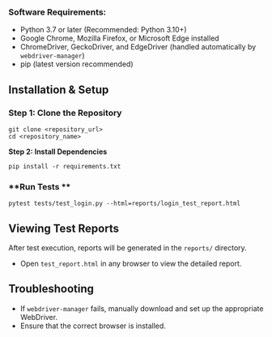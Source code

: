 ### **Software Requirements:**
- Python 3.7 or later (Recommended: Python 3.10+)
- Google Chrome, Mozilla Firefox, or Microsoft Edge installed
- ChromeDriver, GeckoDriver, and EdgeDriver (handled automatically by `webdriver-manager`)
- pip (latest version recommended)


## Installation & Setup

### **Step 1: Clone the Repository**
```
git clone <repository_url>
cd <repository_name>
```

**Step 2: Install Dependencies**
```
pip install -r requirements.txt
```

### **Run Tests **
```
pytest tests/test_login.py --html=reports/login_test_report.html
```

## Viewing Test Reports
After test execution, reports will be generated in the `reports/` directory.
- Open `test_report.html` in any browser to view the detailed report.


## Troubleshooting
- If `webdriver-manager` fails, manually download and set up the appropriate WebDriver.
- Ensure that the correct browser is installed.

